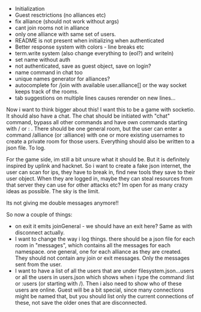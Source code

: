 - Initialization
- Guest resctrictions (no alliances etc)
- fix alliance (should not work without args)
- cant join rooms not in alliance
- only one alliance with same set of users.
- README is not present when initializing when authenticated
- Better response system with colors - line breaks etc
- term.write system (also change everything to (eol?) and writeln)
- set name without auth
- not authenticated, save as guest object, save on login?
- name command in chat too
- unique names generator for alliances?
- autocomplete for /join with available user.alliance[] or the way socket keeps track of the rooms.
- tab suggestions on multiple lines causes rerender on new lines...

Now i want to think bigger about this! I want this to be a game with socketio. It should also have a chat. The chat should be initiated with "chat" command, bypass all other commands and have own commands starting with / or : .
There should be one general room, but the user can enter a command /alliance (or :alliance) with one or more existing usernames to create a private room for those users.
Everything should also be written to a json file. To log.

For the game side, im still a bit unsure what it should be. But it is definitely inspired by uplink and hacknet. So i want to create a fake json internet, the user can scan for ips, they have to break in, find new tools they save to their user object. When they are logged in, maybe they can steal resources from that server they can use for other attacks etc?
Im open for as many crazy ideas as possible. The sky is the limit.

Its not giving me double messages anymore!!

So now a couple of things:

- on exit it emits joinGeneral - we should have an exit here? Same as with disconnect actually.
- I want to change the way i log things. there should be a json file for each room in "messages", which contains all the messages for each namespace. one general, one for each alliance as they are created. They should not contain any join or exit messages. Only the messages sent from the user.
- I want to have a list of all the users that are under filesystem.json...users or all the users in users.json which shows when i type the command :list or :users (or starting with /). Then i also need to show who of these users are online. Guest will be a bit special, since many connections might be named that, but you should list only the current connections of these, not save the older ones that are disconnected.
